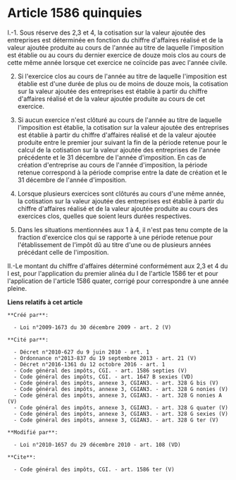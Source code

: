 # Article 1586 quinquies

I.-1. Sous réserve des 2,3 et 4, la cotisation sur la valeur ajoutée des entreprises est déterminée en fonction du chiffre
d'affaires réalisé et de la valeur ajoutée produite au cours de l'année au titre de laquelle l'imposition est établie ou au
cours du dernier exercice de douze mois clos au cours de cette même année lorsque cet exercice ne coïncide pas avec l'année
civile. 

2. Si l'exercice clos au cours de l'année au titre de laquelle l'imposition est établie est d'une durée de plus ou de moins
de douze mois, la cotisation sur la valeur ajoutée des entreprises est établie à partir du chiffre d'affaires réalisé et de
la valeur ajoutée produite au cours de cet exercice. 

3. Si aucun exercice n'est clôturé au cours de l'année au titre de laquelle l'imposition est établie, la cotisation sur la
valeur ajoutée des entreprises est établie à partir du chiffre d'affaires réalisé et de la valeur ajoutée produite entre le
premier jour suivant la fin de la période retenue pour le calcul de la cotisation sur la valeur ajoutée des entreprises de
l'année précédente et le 31 décembre de l'année d'imposition. En cas de création d'entreprise au cours de l'année
d'imposition, la période retenue correspond à la période comprise entre la date de création et le 31 décembre de l'année
d'imposition. 

4. Lorsque plusieurs exercices sont clôturés au cours d'une même année, la cotisation sur la valeur ajoutée des entreprises
est établie à partir du chiffre d'affaires réalisé et de la valeur ajoutée produite au cours des exercices clos, quelles que
soient leurs durées respectives. 

5. Dans les situations mentionnées aux 1 à 4, il n'est pas tenu compte de la fraction d'exercice clos qui se rapporte à une
période retenue pour l'établissement de l'impôt dû au titre d'une ou de plusieurs années précédant celle de l'imposition. 

II.-Le montant du chiffre d'affaires déterminé conformément aux 2,3 et 4 du I est, pour l'application du premier alinéa du I
de l'article 1586 ter et pour l'application de l'article 1586 quater, corrigé pour correspondre à une année pleine.

**Liens relatifs à cet article**

	**Créé par**:

	  - Loi n°2009-1673 du 30 décembre 2009 - art. 2 (V)

	**Cité par**:

	  - Décret n°2010-627 du 9 juin 2010 - art. 1
	  - Ordonnance n°2013-837 du 19 septembre 2013 - art. 21 (V)
	  - Décret n°2016-1361 du 12 octobre 2016 - art. 1
	  - Code général des impôts, CGI. - art. 1586 septies (V)
	  - Code général des impôts, CGI. - art. 1647 B sexies (VD)
	  - Code général des impôts, annexe 3, CGIAN3. - art. 328 G bis (V)
	  - Code général des impôts, annexe 3, CGIAN3. - art. 328 G nonies (V)
	  - Code général des impôts, annexe 3, CGIAN3. - art. 328 G nonies A (V)
	  - Code général des impôts, annexe 3, CGIAN3. - art. 328 G quater (V)
	  - Code général des impôts, annexe 3, CGIAN3. - art. 328 G sexies (V)
	  - Code général des impôts, annexe 3, CGIAN3. - art. 328 G ter (V)

	**Modifié par**:

	  - Loi n°2010-1657 du 29 décembre 2010 - art. 108 (VD)

	**Cite**:

	  - Code général des impôts, CGI. - art. 1586 ter (V)
